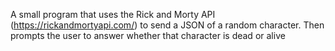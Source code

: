 A small program that uses the Rick and Morty API (https://rickandmortyapi.com/) to send a JSON of a random character. Then prompts the user to answer whether that character is dead or alive
